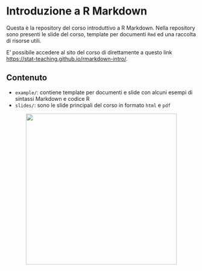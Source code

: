
<!-- README.md is generated from README.Rmd. Please edit that file -->

# Introduzione a R Markdown

Questa è la repository del corso introduttivo a R Markdown. Nella
repository sono presenti le slide del corso, template per documenti
`Rmd` ed una raccolta di risorse utili.

E’ possibile accedere al sito del corso di direttamente a questo link
<https://stat-teaching.github.io/rmarkdown-intro/>.

## Contenuto

-   `example/`: contiene template per documenti e slide con alcuni
    esempi di sintassi Markdown e codice R
-   `slides/`: sono le slide principali del corso in formato `html` e
    `pdf`

<p align="center">
<img src="slides/img/squid-game.jpg" width="400"/>
</p>
